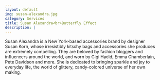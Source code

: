 ```yaml
---
layout: default
img: susan-alexandra.jpg
category: Services
title: Susan Alexandra<br>Butterfly Effect
description: |
---
```

  Susan Alexandra is a New York-based accessories brand by designer Susan Korn, whose irresistibly kitschy bags and accessories she produces are extremely compelling. They are beloved by fashion bloggers and influencers around the world, and worn by Gigi Hadid, Emma Chamberlain, Pete Davidson and more. She is dedicated to bringing sparkle and joy to everyday life, the world of glittery, candy-colored universe of her own making.
